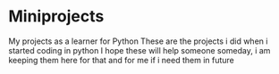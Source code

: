 # Miniprojects
My projects as a learner for Python
These are the projects i did when i started coding in python
I hope these will help someone someday, i am keeping them here for that and for me if i need them in future

